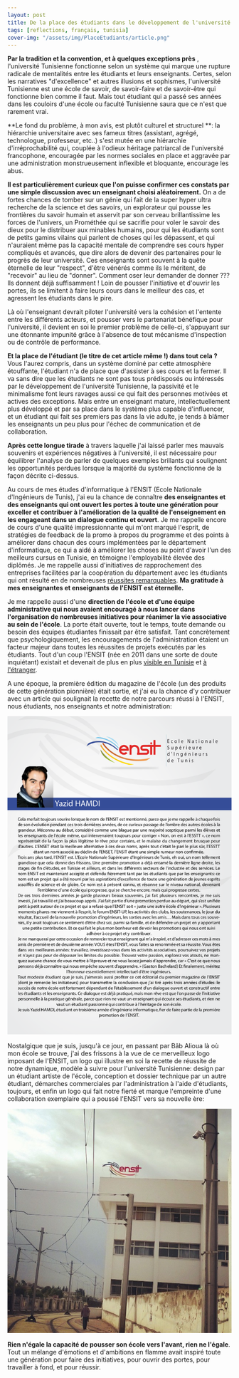 ```yaml
---
layout: post
title: De la place des étudiants dans le développement de l'université Tunisienne
tags: [reflections, français, tunisia]
cover-img: "/assets/img/PlaceEtudiants/article.png"
---
```

 **Par la tradition et la convention, et à quelques exceptions près** , l'université Tunisienne fonctionne selon un système qui marque une rupture radicale de mentalités entre les étudiants et leurs enseignants. Certes, selon les narratives "d'excellence" et autres illusions et sophismes, l'université Tunisienne est une école de savoir, de savoir-faire et de savoir-être qui fonctionne bien comme il faut. Mais tout étudiant qui a passé ses années dans les couloirs d'une école ou faculté Tunisienne saura que ce n'est que rarement vrai.

**Le fond du problème, à mon avis, est plutôt culturel et structurel **: la hiérarchie universitaire avec ses fameux titres (assistant, agrégé, technologue, professeur, etc..) s'est mutée en une hiérarchie d'irréprochabilité qui, couplée à l'odieux héritage patriarcal de l'université francophone, encouragée par les normes sociales en place et aggravée par une administration monstrueusement inflexible et bloquante, encourage les abus.

**Il est particulièrement curieux que l'on puisse confirmer ces constats par une simple discussion avec un enseignant choisi aléatoirement.** On a de fortes chances de tomber sur un génie qui fait de la super hyper ultra recherche de la science et des savoirs, un explorateur qui pousse les frontières du savoir humain et asservit par son cerveau brillantissime les forces de l'univers, un Prométhée qui se sacrifie pour voler le savoir des dieux pour le distribuer aux minables humains, pour qui les étudiants sont de petits gamins vilains qui parlent de choses qui les dépassent, et qui n'auraient même pas la capacité mentale de comprendre ses cours hyper compliqués et avancés, que dire alors de devenir des partenaires pour le progrès de leur université. Ces enseignants sont souvent à la quête éternelle de leur "respect", d'être vénérés comme ils le méritent, de "recevoir" au lieu de "donner". Comment oser leur demander de donner ??? Ils donnent déjà suffisamment ! Loin de pousser l'initiative et d'ouvrir les portes, ils se limitent à faire leurs cours dans le meilleur des cas, et agressent les étudiants dans le pire.

Là où l'enseignant devrait piloter l'université vers la cohésion et l'entente entre les différents acteurs, et pousser vers le partenariat bénéfique pour l'université, il devient en soi le premier problème de celle-ci, s'appuyant sur une étonnante impunité grâce à l'absence de tout mécanisme d'inspection ou de contrôle de performance.

**Et la place de l'étudiant (le titre de cet article même !) dans tout cela ?** Vous l'aurez compris, dans un système dominé par cette atmosphère étouffante, l'étudiant n'a de place que d'assister à ses cours et la fermer. Il va sans dire que les étudiants ne sont pas tous prédisposés ou intéressés par le développement de l'université Tunisienne, la passivité et le minimalisme font leurs ravages aussi ce qui fait des personnes motivées et actives des exceptions. Mais entre un enseignant mature, intellectuellement plus développé et par sa place dans le système plus capable d'influencer, et un étudiant qui fait ses premiers pas dans la vie adulte, je tends à blâmer les enseignants un peu plus pour l'échec de communication et de collaboration.

**Après cette longue tirade** à travers laquelle j'ai laissé parler mes mauvais souvenirs et expériences négatives à l'université, il est nécessaire pour équilibrer l'analyse de parler de quelques exemples brillants qui soulignent les opportunités perdues lorsque la majorité du système fonctionne de la façon décrite ci-dessus.

Au cours de mes études d'informatique à l'ENSIT (Ecole Nationale d'Ingénieurs de Tunis), j'ai eu la chance de connaître **des enseignantes et des enseignants qui ont ouvert les portes à toute une génération pour exceller et contribuer à l'amélioration de la qualité de l'enseignement en les engageant dans un dialogue continu et ouvert**. Je me rappelle encore de cours d'une qualité impressionnante qui m'ont marqué l'esprit, de stratégies de feedback de la promo à propos du programme et des points à améliorer dans chacun des cours implémentées par le département d'informatique, ce qui a aidé à améliorer les choses au point d'avoir l'un des meilleurs cursus en Tunisie, en témoigne l'employabilité élevée des diplômés. Je me rappelle aussi d'initiatives de rapprochement des entreprises facilitées par la coopération du département avec les étudiants qui ont résulté en de nombreuses [réussites remarquables](https://www.facebook.com/media/set/?set=a.537278206389995.1073741846.296724067112078). **Ma gratitude à mes enseignantes et enseignants de l'ENSIT est éternelle.**

Je me rappelle aussi d'une **direction de l'école et d'une équipe administrative qui nous avaient encouragé à nous lancer dans l'organisation de nombreuses initiatives pour réanimer la vie associative au sein de l'école**. La porte était ouverte, tout le temps, toute demande ou besoin des équipes étudiantes finissait par être satisfait. Tant concrètement que psychologiquement, les encouragements de l'administration étaient un facteur majeur dans toutes les réussites de projets exécutés par les étudiants. Tout d'un coup l'ENSIT (née en 2011 dans une sorte de doute inquiétant) existait et devenait de plus en plus [visible en Tunisie](https://www.facebook.com/forumensitup/videos/539922599449913/) et [à l'étranger](https://www.facebook.com/mvtretour/posts/1557670477794694).

A une époque, la première édition du magazine de l'école (un des produits de cette génération pionnière) était sortie, et j'ai eu la chance d'y contribuer avec un article qui soulignait la recette de notre parcours réussi à l'ENSIT, nous étudiants, nos enseignants et notre administration:

![](/assets/img/PlaceEtudiants/article.png)

Nostalgique que je suis, jusqu'à ce jour, en passant par Bâb Alioua là où mon école se trouve, j'ai des frissons à la vue de ce merveilleux logo imposant de l'ENSIT, un logo qui illustre en soi la recette de réussite de notre dynamique, modèle à suivre pour l'université Tunisienne: design par un étudiant artiste de l'école, conception et dossier technique par un autre étudiant, démarches commerciales par l'administration à l'aide d'étudiants, toujours, et enfin un logo qui fait notre fierté et marque l'empreinte d'une collaboration exemplaire qui a poussé l'ENSIT vers sa nouvelle ère:

![](/assets/img/PlaceEtudiants/logo.jpg)

**Rien n'égale la capacité de pousser son école vers l'avant, rien ne l'égale**. Tout un mélange d'émotions et d'ambitions en flamme avait inspiré toute une génération pour faire des initiatives, pour ouvrir des portes, pour travailler à fond, et pour réussir.


